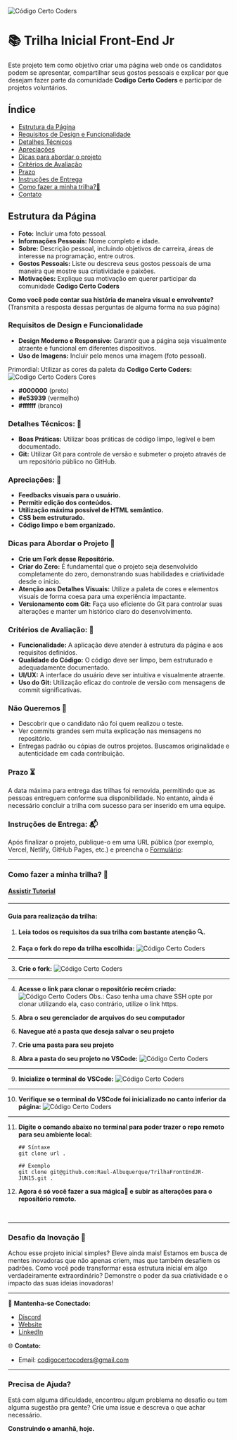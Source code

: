 ![Código Certo Coders](https://utfs.io/f/3b2340e8-5523-4aca-a549-0688fd07450e-j4edu.jfif)

# 📚 Trilha Inicial Front-End Jr
Este projeto tem como objetivo criar uma página web onde os candidatos podem se apresentar, compartilhar seus gostos pessoais e explicar por que desejam fazer parte da comunidade **Codigo Certo Coders** e participar de projetos voluntários.

## Índice
- [Estrutura da Página](#)
- [Requisitos de Design e Funcionalidade](#estrutura-da-página)
- [Detalhes Técnicos](#requisitos-de-design-e-funcionalidade)
- [Apreciações](#detalhes-técnicos-)
- [Dicas para abordar o projeto](#apreciações-)
- [Critérios de Avaliação](#dicas-para-abordar-o-projeto-)
- [Prazo](#critérios-de-avaliação-)
- [Instruções de Entrega](#prazo-)
- [Como fazer a minha trilha?🤔](#instruções-de-entrega-)
- [Contato](#desafio-da-inovação-)

## Estrutura da Página
- **Foto:** Incluir uma foto pessoal.
- **Informações Pessoais:** Nome completo e idade.
- **Sobre:** Descrição pessoal, incluindo objetivos de carreira, áreas de interesse na programação, entre outros.
- **Gostos Pessoais:** Liste ou descreva seus gostos pessoais de uma maneira que mostre sua criatividade e paixões.
- **Motivações:** Explique sua motivação em querer participar da comunidade **Codigo Certo Coders**

**Como você pode contar sua história de maneira visual e envolvente?**
(Transmita a resposta dessas perguntas de alguma forma na sua página)

### Requisitos de Design e Funcionalidade 
- **Design Moderno e Responsivo:** Garantir que a página seja visualmente atraente e funcional em diferentes dispositivos.
- **Uso de Imagens:** Incluir pelo menos uma imagem (foto pessoal).

Primordial: Utilizar as cores da paleta da **Codigo Certo Coders:**
![Codigo Certo Coders Cores](https://github.com/codigocerto/TrilhaFrontEndJR-JUN15/assets/170693068/5ced1a97-b2c6-4f54-836c-7b3e115f879f)
- **#000000** (preto)
- **#e53939** (vermelho)
- **#ffffff** (branco)

### Detalhes Técnicos: 🔧
- **Boas Práticas:** Utilizar boas práticas de código limpo, legível e bem documentado.
- **Git:** Utilizar Git para controle de versão e submeter o projeto através de um repositório público no GitHub.

### Apreciações: 🎉
- **Feedbacks visuais para o usuário.**
- **Permitir edição dos conteúdos.**
- **Utilização máxima possível de HTML semântico.**
- **CSS bem estruturado.**
- **Código limpo e bem organizado.**

### Dicas para Abordar o Projeto 🌟
- **Crie um Fork desse Repositório.**
- **Criar do Zero:** É fundamental que o projeto seja desenvolvido completamente do zero, demonstrando suas habilidades e criatividade desde o início.
- **Atenção aos Detalhes Visuais:** Utilize a paleta de cores e elementos visuais de forma coesa para uma experiência impactante.
- **Versionamento com Git:** Faça uso eficiente do Git para controlar suas alterações e manter um histórico claro do desenvolvimento.

### Critérios de Avaliação: 📝
- **Funcionalidade:** A aplicação deve atender à estrutura da página e aos requisitos definidos.
- **Qualidade do Código:** O código deve ser limpo, bem estruturado e adequadamente documentado.
- **UI/UX:** A interface do usuário deve ser intuitiva e visualmente atraente.
- **Uso do Git:** Utilização eficaz do controle de versão com mensagens de commit significativas.

### Não Queremos 🚫
- Descobrir que o candidato não foi quem realizou o teste.
- Ver commits grandes sem muita explicação nas mensagens no repositório.
- Entregas padrão ou cópias de outros projetos. Buscamos originalidade e autenticidade em cada contribuição.

### Prazo ⏳
A data máxima para entrega das trilhas foi removida, permitindo que as pessoas entreguem conforme sua disponibilidade. No entanto, ainda é necessário concluir a trilha com sucesso para ser inserido em uma equipe.

### Instruções de Entrega: 📬
Após finalizar o projeto, publique-o em uma URL pública (por exemplo, Vercel, Netlify, GitHub Pages, etc.) e preencha o [Formulário](https://forms.gle/Nmyjwna23VW9rM7m9):  

---

### Como fazer a minha trilha? 🤔

#### [Assistir Tutorial](https://youtu.be/QsAOMt2cksI)

---
#### Guia para realização da trilha:

1. **Leia todos os requisitos da sua trilha com bastante atenção 🔍.**

2. **Faça o fork do repo da trilha escolhida:**
  ![Código Certo Coders](https://servidor-estatico-eight-murex.vercel.app/codigo-certo/fork-front.jpg)

---

3. **Crie o fork:**
  ![Código Certo Coders](https://servidor-estatico-eight-murex.vercel.app/codigo-certo/fork2-front.jpg)

---

4. **Acesse o link para clonar o repositório recém criado:**
  ![Código Certo Coders](https://servidor-estatico-eight-murex.vercel.app/codigo-certo/front-clone.jpg)
  Obs.: Caso tenha uma chave SSH opte por clonar utilizando ela, caso contrário, utilize o link https. 

5. **Abra o seu gerenciador de arquivos do seu computador**

6. **Navegue até a pasta que deseja salvar o seu projeto**

7. **Crie uma pasta para seu projeto**

8. **Abra a pasta do seu projeto no VSCode:**
![Código Certo Coders](https://servidor-estatico-eight-murex.vercel.app/codigo-certo/vscode-open.jpg)

---

9. **Inicialize o terminal do VSCode:**
![Código Certo Coders](https://servidor-estatico-eight-murex.vercel.app/codigo-certo/vscode-terminal.jpg)

---

10. **Verifique se o terminal do VSCode foi inicializado no canto inferior da página:**
![Código Certo Coders](https://servidor-estatico-eight-murex.vercel.app/codigo-certo/vscode-terminal2.jpg)

---

11. **Digite o comando abaixo no terminal para poder trazer o repo remoto para seu ambiente local:**

    ```shell
    ## Síntaxe
    git clone url .

    ## Exemplo
    git clone git@github.com:Raul-Albuquerque/TrilhaFrontEndJR-JUN15.git .
    ```

10. **Agora é só você fazer a sua mágica🔮 e subir as alterações para o repositório remoto.**

<br>
 
---

### Desafio da Inovação 🚀
Achou esse projeto inicial simples? Eleve ainda mais! Estamos em busca de mentes inovadoras que não apenas criem, mas que também desafiem os padrões. Como você pode transformar essa estrutura inicial em algo verdadeiramente extraordinário? Demonstre o poder da sua criatividade e o impacto das suas ideias inovadoras!

---

🔗 **Mantenha-se Conectado:**
- [Discord](discord.gg/y3GHwPvsMK)
- [Website](http://www.codigocertocoders.com.br/)
- [LinkedIn](https://www.linkedin.com/company/codigocertocoders/)
  
🌐 **Contato:**
- Email: codigocertocoders@gmail.com

---

### Precisa de Ajuda?
Está com alguma dificuldade, encontrou algum problema no desafio ou tem alguma sugestão pra gente? Crie uma issue e descreva o que achar necessário.

**Construindo o amanhã, hoje.**
